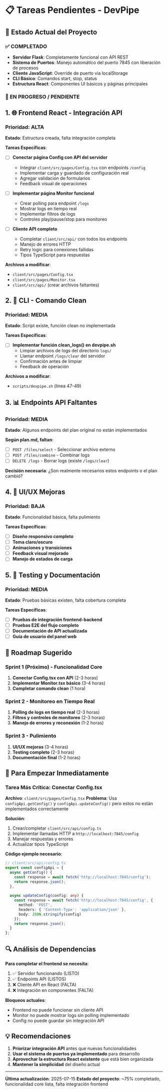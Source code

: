 # 📋 Tareas Pendientes - DevPipe

## 🎯 Estado Actual del Proyecto

### ✅ **COMPLETADO**
- **Servidor Flask**: Completamente funcional con API REST
- **Sistema de Puertos**: Manejo automático del puerto 7845 con liberación de procesos
- **Cliente JavaScript**: Override de puerto via localStorage
- **CLI Básico**: Comandos start, stop, status
- **Estructura React**: Componentes UI básicos y páginas principales

### 🔄 **EN PROGRESO / PENDIENTE**

## 1. 🌐 Frontend React - Integración API

### Prioridad: ALTA
**Estado**: Estructura creada, falta integración completa

**Tareas Específicas**:
- [ ] **Conectar página Config con API del servidor**
  - Integrar `client/src/pages/Config.tsx` con endpoints `/config`
  - Implementar carga y guardado de configuración real
  - Agregar validación de formularios
  - Feedback visual de operaciones

- [ ] **Implementar página Monitor funcional**
  - Crear polling para endpoint `/logs`
  - Mostrar logs en tiempo real
  - Implementar filtros de logs
  - Controles play/pause/stop para monitoreo

- [ ] **Cliente API completo**
  - Completar `client/src/api/` con todos los endpoints
  - Manejo de errores HTTP
  - Retry logic para conexiones fallidas
  - Tipos TypeScript para respuestas

**Archivos a modificar**:
- `client/src/pages/Config.tsx`
- `client/src/pages/Monitor.tsx`
- `client/src/api/` (crear archivos faltantes)

## 2. 🔧 CLI - Comando Clean

### Prioridad: MEDIA
**Estado**: Script existe, función clean no implementada

**Tareas Específicas**:
- [ ] **Implementar función clean_logs() en devpipe.sh**
  - Limpiar archivos de logs del directorio `logs/`
  - Llamar endpoint `/logs/clear` del servidor
  - Confirmación antes de limpiar
  - Feedback de operación

**Archivos a modificar**:
- `scripts/devpipe.sh` (línea 47-49)

## 3. 📊 Endpoints API Faltantes

### Prioridad: MEDIA
**Estado**: Algunos endpoints del plan original no están implementados

**Según plan.md, faltan**:
- [ ] `POST /files/select` - Seleccionar archivo externo
- [ ] `POST /files/combine` - Combinar logs
- [ ] `DELETE /logs` - Borrar logs (existe `/logs/clear`)

**Decisión necesaria**: ¿Son realmente necesarios estos endpoints o el plan cambió?

## 4. 🎨 UI/UX Mejoras

### Prioridad: BAJA
**Estado**: Funcionalidad básica, falta pulimiento

**Tareas Específicas**:
- [ ] **Diseño responsivo completo**
- [ ] **Tema claro/oscuro**
- [ ] **Animaciones y transiciones**
- [ ] **Feedback visual mejorado**
- [ ] **Manejo de estados de carga**

## 5. 🧪 Testing y Documentación

### Prioridad: MEDIA
**Estado**: Pruebas básicas existen, falta cobertura completa

**Tareas Específicas**:
- [ ] **Pruebas de integración frontend-backend**
- [ ] **Pruebas E2E del flujo completo**
- [ ] **Documentación de API actualizada**
- [ ] **Guía de usuario del panel web**

## 📅 Roadmap Sugerido

### Sprint 1 (Próximo) - Funcionalidad Core
1. **Conectar Config.tsx con API** (2-3 horas)
2. **Implementar Monitor.tsx básico** (3-4 horas)
3. **Completar comando clean** (1 hora)

### Sprint 2 - Monitoreo en Tiempo Real
1. **Polling de logs en tiempo real** (2-3 horas)
2. **Filtros y controles de monitoreo** (2-3 horas)
3. **Manejo de errores y reconexión** (1-2 horas)

### Sprint 3 - Pulimiento
1. **UI/UX mejoras** (3-4 horas)
2. **Testing completo** (2-3 horas)
3. **Documentación final** (1-2 horas)

## 🚀 Para Empezar Inmediatamente

### Tarea Más Crítica: Conectar Config.tsx

**Archivo**: `client/src/pages/Config.tsx`
**Problema**: Usa `configApi.getConfig()` y `configApi.updateConfig()` pero estos no están implementados correctamente

**Solución**:
1. Crear/completar `client/src/api/config.ts`
2. Implementar llamadas HTTP a `http://localhost:7845/config`
3. Manejar respuestas y errores
4. Actualizar tipos TypeScript

**Código ejemplo necesario**:
```typescript
// client/src/api/config.ts
export const configApi = {
  async getConfig() {
    const response = await fetch('http://localhost:7845/config');
    return response.json();
  },
  
  async updateConfig(config: any) {
    const response = await fetch('http://localhost:7845/config', {
      method: 'POST',
      headers: { 'Content-Type': 'application/json' },
      body: JSON.stringify(config)
    });
    return response.json();
  }
};
```

## 🔍 Análisis de Dependencias

**Para completar el frontend se necesita**:
1. ✅ Servidor funcionando (LISTO)
2. ✅ Endpoints API (LISTOS)
3. ❌ Cliente API en React (FALTA)
4. ❌ Integración en componentes (FALTA)

**Bloqueos actuales**:
- Frontend no puede funcionar sin cliente API
- Monitor no puede mostrar logs sin polling implementado
- Config no puede guardar sin integración API

## 💡 Recomendaciones

1. **Priorizar integración API** antes que nuevas funcionalidades
2. **Usar el sistema de puertos ya implementado** para desarrollo
3. **Aprovechar la estructura React existente** que está bien organizada
4. **Mantener la simplicidad** del diseño actual

---

**Última actualización**: 2025-07-15
**Estado del proyecto**: ~75% completado, funcionalidad core lista, falta integración frontend
